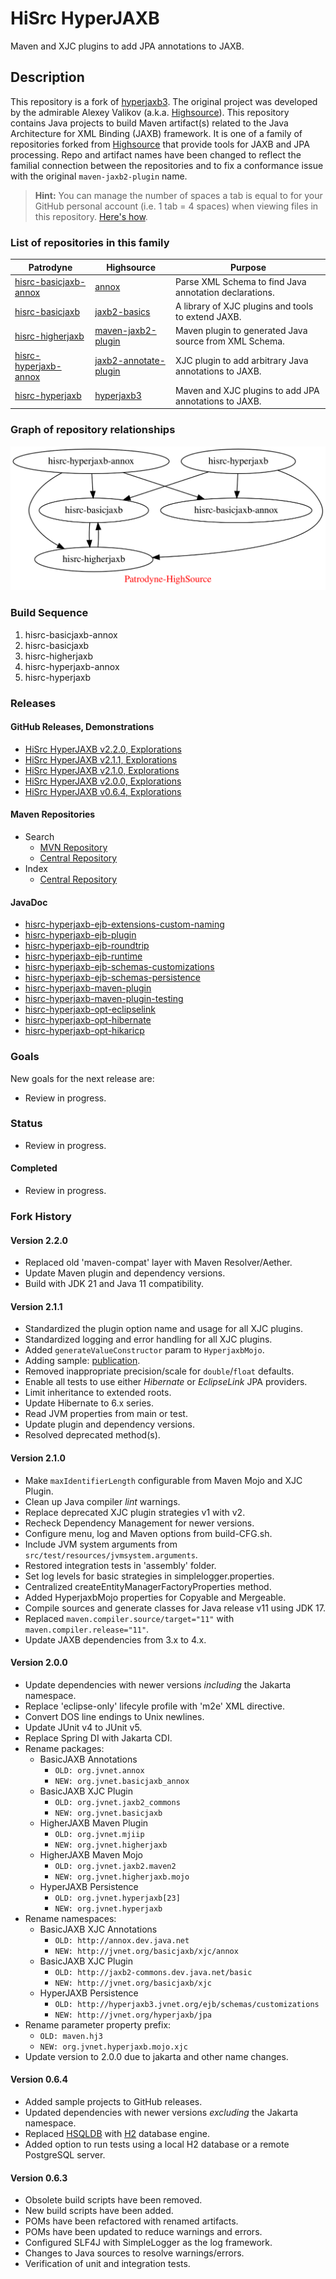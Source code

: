 # HiSrc HyperJAXB

Maven and XJC plugins to add JPA annotations to JAXB.

## Description

This repository is a fork of [hyperjaxb3][25]. The original project was
developed by the admirable Alexey Valikov (a.k.a. [Highsource][2]). This
repository contains Java projects to build Maven artifact(s) related to the
Java Architecture for XML Binding (JAXB) framework. It is one of a family of
repositories forked from [Highsource][2] that provide tools for JAXB and JPA
processing. Repo and artifact names have been changed to reflect the familial
connection between the repositories and to fix a conformance issue with the
original `maven-jaxb2-plugin` name.

> **Hint:** You can manage the number of spaces a tab is equal to for your
> GitHub personal account (i.e. 1 tab = 4 spaces) when viewing files in this
> repository. [Here's how][3].

### List of repositories in this family

| Patrodyne                   | Highsource                  | Purpose                                                |
| --------------------------- | --------------------------- | ------------------------------------------------------ |
| [hisrc-basicjaxb-annox][11] | [annox][21]                 | Parse XML Schema to find Java annotation declarations. |
| [hisrc-basicjaxb][12]       | [jaxb2-basics][22]          | A library of XJC plugins and tools to extend JAXB.     |
| [hisrc-higherjaxb][13]      | [maven-jaxb2-plugin][23]    | Maven plugin to generated Java source from XML Schema. |
| [hisrc-hyperjaxb-annox][14] | [jaxb2-annotate-plugin][24] | XJC plugin to add arbitrary Java annotations to JAXB.  |
| [hisrc-hyperjaxb][15]       | [hyperjaxb3][25]            | Maven and XJC plugins to add JPA annotations to JAXB.  |

### Graph of repository relationships

![Patrodyne-Highsource Graph][1]

### Build Sequence

1. hisrc-basicjaxb-annox
2. hisrc-basicjaxb
3. hisrc-higherjaxb
4. hisrc-hyperjaxb-annox
5. hisrc-hyperjaxb

### Releases

#### GitHub Releases, Demonstrations

* [HiSrc HyperJAXB v2.2.0, Explorations][35]
* [HiSrc HyperJAXB v2.1.1, Explorations][34]
* [HiSrc HyperJAXB v2.1.0, Explorations][33]
* [HiSrc HyperJAXB v2.0.0, Explorations][32]
* [HiSrc HyperJAXB v0.6.4, Explorations][31]

#### Maven Repositories

* Search
	* [MVN Repository](https://mvnrepository.com/artifact/org.patrodyne.jvnet?sort=popular)
	* [Central Repository](https://central.sonatype.com/search?q=org.patrodyne.jvnet+hisrc-hyperjaxb&sort=name)
* Index
	* [Central Repository](https://repo1.maven.org/maven2/org/patrodyne/jvnet/)

#### JavaDoc

* [hisrc-hyperjaxb-ejb-extensions-custom-naming][40]
* [hisrc-hyperjaxb-ejb-plugin][41]
* [hisrc-hyperjaxb-ejb-roundtrip][42]
* [hisrc-hyperjaxb-ejb-runtime][43]
* [hisrc-hyperjaxb-ejb-schemas-customizations][44]
* [hisrc-hyperjaxb-ejb-schemas-persistence][45]
* [hisrc-hyperjaxb-maven-plugin][46]
* [hisrc-hyperjaxb-maven-plugin-testing][47]
* [hisrc-hyperjaxb-opt-eclipselink][48]
* [hisrc-hyperjaxb-opt-hibernate][49]
* [hisrc-hyperjaxb-opt-hikaricp][50]

### Goals

New goals for the next release are:

* Review in progress.

### Status

* Review in progress.

#### Completed

* Review in progress.

### Fork History

#### Version 2.2.0

* Replaced old 'maven-compat' layer with Maven Resolver/Aether.
* Update Maven plugin and dependency versions.
* Build with JDK 21 and Java 11 compatibility.

#### Version 2.1.1

* Standardized the plugin option name and usage for all XJC plugins.
* Standardized logging and error handling for all XJC plugins.
* Added `generateValueConstructor` param to `HyperjaxbMojo`.
* Adding sample: [publication](https://github.com/patrodyne/hisrc-hyperjaxb/blob/master/ejb/assembly/samples/publication/README.md).
* Removed inappropriate precision/scale for `double`/`float` defaults.
* Enable all tests to use either *Hibernate* or *EclipseLink* JPA providers.
* Limit inheritance to extended roots.
* Update Hibernate to 6.x series.
* Read JVM properties from main or test.
* Update plugin and dependency versions.
* Resolved deprecated method(s).

#### Version 2.1.0

* Make `maxIdentifierLength` configurable from Maven Mojo and XJC Plugin.
* Clean up Java compiler _lint_ warnings.
* Replace deprecated XJC plugin strategies v1 with v2.
* Recheck Dependency Management for newer versions.
* Configure menu, log and Maven options from build-CFG.sh.
* Include JVM system arguments from `src/test/resources/jvmsystem.arguments`.
* Restored integration tests in 'assembly' folder.
* Set log levels for basic strategies in simplelogger.properties.
* Centralized createEntityManagerFactoryProperties method.
* Added HyperjaxbMojo properties for Copyable and Mergeable.
* Compile sources and generate classes for Java release v11 using JDK 17.
* Replaced `maven.compiler.source/target="11"` with `maven.compiler.release="11"`.
* Update JAXB dependencies from 3.x to 4.x.

#### Version 2.0.0

* Update dependencies with newer versions *including* the Jakarta namespace.
* Replace 'eclipse-only' lifecyle profile with 'm2e' XML directive.
* Convert DOS line endings to Unix newlines.
* Update JUnit v4 to JUnit v5.
* Replace Spring DI with Jakarta CDI.
* Rename packages:
    * BasicJAXB Annotations
        * `OLD: org.jvnet.annox`
        * `NEW: org.jvnet.basicjaxb_annox`
    * BasicJAXB XJC Plugin
        * `OLD: org.jvnet.jaxb2_commons`
        * `NEW: org.jvnet.basicjaxb`
    * HigherJAXB Maven Plugin
        * `OLD: org.jvnet.mjiip`
        * `NEW: org.jvnet.higherjaxb`
    * HigherJAXB Maven Mojo
        * `OLD: org.jvnet.jaxb2.maven2`
        * `NEW: org.jvnet.higherjaxb.mojo`
    * HyperJAXB Persistence
        * `OLD: org.jvnet.hyperjaxb[23]`
        * `NEW: org.jvnet.hyperjaxb`
* Rename namespaces:
    * BasicJAXB XJC Annotations
        * `OLD: http://annox.dev.java.net`
        * `NEW: http://jvnet.org/basicjaxb/xjc/annox`
    * BasicJAXB XJC Plugin
        * `OLD: http://jaxb2-commons.dev.java.net/basic`
        * `NEW: http://jvnet.org/basicjaxb/xjc`
    * HyperJAXB Persistence
        * `OLD: http://hyperjaxb3.jvnet.org/ejb/schemas/customizations`
        * `NEW: http://jvnet.org/hyperjaxb/jpa`
* Rename parameter property prefix:
    * `OLD: maven.hj3`
    * `NEW: org.jvnet.hyperjaxb.mojo.xjc`
* Update version to 2.0.0 due to jakarta and other name changes.

#### Version 0.6.4

* Added sample projects to GitHub releases.
* Updated dependencies with newer versions *excluding* the Jakarta namespace.
* Replaced [HSQLDB](http://hsqldb.org/) with [H2](https://www.h2database.com/) database engine.
* Added option to run tests using a local H2 database or a remote PostgreSQL server.

#### Version 0.6.3

* Obsolete build scripts have been removed.
* New build scripts have been added.
* POMs have been refactored with renamed artifacts.
* POMs have been updated to reduce warnings and errors.
* Configured SLF4J with SimpleLogger as the log framework.
* Changes to Java sources to resolve warnings/errors.
* Verification of unit and integration tests.

<!-- References -->

  [1]: https://raw.githubusercontent.com/patrodyne/hisrc-hyperjaxb/master/etc/hisrc-repositories.svg
  [2]: https://github.com/highsource
  [3]: https://docs.github.com/en/account-and-profile/setting-up-and-managing-your-personal-account-on-github/managing-user-account-settings/managing-your-tab-size-rendering-preference
  [11]: https://github.com/patrodyne/hisrc-basicjaxb-annox#readme
  [12]: https://github.com/patrodyne/hisrc-basicjaxb#readme
  [13]: https://github.com/patrodyne/hisrc-higherjaxb#readme
  [14]: https://github.com/patrodyne/hisrc-hyperjaxb-annox#readme
  [15]: https://github.com/patrodyne/hisrc-hyperjaxb#readme
  [21]: https://github.com/highsource/annox/tree/1.0.2#readme
  [22]: https://github.com/highsource/jaxb2-basics/tree/0.12.0#readme
  [23]: https://github.com/highsource/maven-jaxb2-plugin/tree/0.14.0#readme
  [24]: https://github.com/highsource/jaxb2-annotate-plugin/tree/1.1.0#readme
  [25]: https://github.com/highsource/hyperjaxb3/tree/0.6.2#readme
  [31]: https://github.com/patrodyne/hisrc-hyperjaxb/releases/tag/0.6.4
  [32]: https://github.com/patrodyne/hisrc-hyperjaxb/releases/tag/2.0.0
  [33]: https://github.com/patrodyne/hisrc-hyperjaxb/releases/tag/2.1.0
  [34]: https://github.com/patrodyne/hisrc-hyperjaxb/releases/tag/2.1.1
  [35]: https://github.com/patrodyne/hisrc-hyperjaxb/releases/tag/2.2.0
  [40]: https://javadoc.io/doc/org.patrodyne.jvnet/hisrc-hyperjaxb-ejb-extensions-custom-naming-pre_0_6_0/latest/index.html
  [41]: https://javadoc.io/doc/org.patrodyne.jvnet/hisrc-hyperjaxb-ejb-plugin/latest/index.html
  [42]: https://javadoc.io/doc/org.patrodyne.jvnet/hisrc-hyperjaxb-ejb-roundtrip/latest/index.html
  [43]: https://javadoc.io/doc/org.patrodyne.jvnet/hisrc-hyperjaxb-ejb-runtime/latest/index.html
  [44]: https://javadoc.io/doc/org.patrodyne.jvnet/hisrc-hyperjaxb-ejb-schemas-customizations/latest/index.html
  [45]: https://javadoc.io/doc/org.patrodyne.jvnet/hisrc-hyperjaxb-ejb-schemas-persistence/latest/index.html
  [46]: https://javadoc.io/doc/org.patrodyne.jvnet/hisrc-hyperjaxb-maven-plugin/latest/index.html
  [47]: https://javadoc.io/doc/org.patrodyne.jvnet/hisrc-hyperjaxb-maven-plugin-testing/latest/index.html
  [48]: https://javadoc.io/doc/org.patrodyne.jvnet/hisrc-hyperjaxb-opt-eclipselink/latest/index.html
  [49]: https://javadoc.io/doc/org.patrodyne.jvnet/hisrc-hyperjaxb-opt-hibernate/latest/index.html
  [50]: https://javadoc.io/doc/org.patrodyne.jvnet/hisrc-hyperjaxb-opt-hikaricp/latest/index.html
